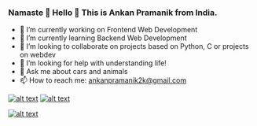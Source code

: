 ### Namaste 👋 Hello 🙏 This is Ankan Pramanik from India.


- 🔭 I’m currently working on Frontend Web Development
- 🌱 I’m currently learning Backend Web Development
- 👯 I’m looking to collaborate on projects based on Python, C or projects on webdev
- 🤔 I’m looking for help with understanding life!
- 💬 Ask me about cars and animals
- 📫 How to reach me: ankanpramanik2k@gmail.com
<!-- Please don't remove this: Grab your social icons from https://github.com/carlsednaoui/gitsocial -->

<!-- display the social media buttons in your README -->

[![alt text][1.1]][1]
[![alt text][2.1]][2]

[![alt text][6.1]][6]


<!-- links to social media icons -->
<!-- no need to change these -->

<!-- icons with padding -->

[1.1]: http://i.imgur.com/tXSoThF.png (twitter icon with padding)
[2.1]: http://i.imgur.com/P3YfQoD.png (facebook icon with padding)

[6.1]: http://i.imgur.com/0o48UoR.png (github icon with padding)


<!-- links to your social media accounts -->
<!-- update these accordingly -->

[1]: https://twitter.com/ankan2k
[2]: https://www.facebook.com/ankan.pramanik.31/
[6]: https://github.com/ankanpramanik

<!-- Please don't remove this: Grab your social icons from https://github.com/carlsednaoui/gitsocial -->
